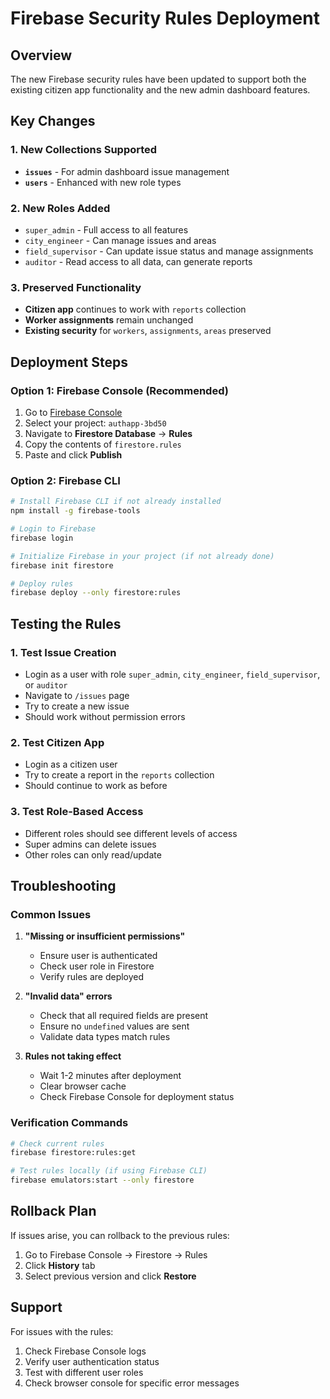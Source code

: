 # Firebase Security Rules Deployment

## Overview
The new Firebase security rules have been updated to support both the existing citizen app functionality and the new admin dashboard features.

## Key Changes

### 1. New Collections Supported
- **`issues`** - For admin dashboard issue management
- **`users`** - Enhanced with new role types

### 2. New Roles Added
- `super_admin` - Full access to all features
- `city_engineer` - Can manage issues and areas
- `field_supervisor` - Can update issue status and manage assignments
- `auditor` - Read access to all data, can generate reports

### 3. Preserved Functionality
- **Citizen app** continues to work with `reports` collection
- **Worker assignments** remain unchanged
- **Existing security** for `workers`, `assignments`, `areas` preserved

## Deployment Steps

### Option 1: Firebase Console (Recommended)
1. Go to [Firebase Console](https://console.firebase.google.com/)
2. Select your project: `authapp-3bd50`
3. Navigate to **Firestore Database** → **Rules**
4. Copy the contents of `firestore.rules`
5. Paste and click **Publish**

### Option 2: Firebase CLI
```bash
# Install Firebase CLI if not already installed
npm install -g firebase-tools

# Login to Firebase
firebase login

# Initialize Firebase in your project (if not already done)
firebase init firestore

# Deploy rules
firebase deploy --only firestore:rules
```

## Testing the Rules

### 1. Test Issue Creation
- Login as a user with role `super_admin`, `city_engineer`, `field_supervisor`, or `auditor`
- Navigate to `/issues` page
- Try to create a new issue
- Should work without permission errors

### 2. Test Citizen App
- Login as a citizen user
- Try to create a report in the `reports` collection
- Should continue to work as before

### 3. Test Role-Based Access
- Different roles should see different levels of access
- Super admins can delete issues
- Other roles can only read/update

## Troubleshooting

### Common Issues

1. **"Missing or insufficient permissions"**
   - Ensure user is authenticated
   - Check user role in Firestore
   - Verify rules are deployed

2. **"Invalid data" errors**
   - Check that all required fields are present
   - Ensure no `undefined` values are sent
   - Validate data types match rules

3. **Rules not taking effect**
   - Wait 1-2 minutes after deployment
   - Clear browser cache
   - Check Firebase Console for deployment status

### Verification Commands
```bash
# Check current rules
firebase firestore:rules:get

# Test rules locally (if using Firebase CLI)
firebase emulators:start --only firestore
```

## Rollback Plan
If issues arise, you can rollback to the previous rules:
1. Go to Firebase Console → Firestore → Rules
2. Click **History** tab
3. Select previous version and click **Restore**

## Support
For issues with the rules:
1. Check Firebase Console logs
2. Verify user authentication status
3. Test with different user roles
4. Check browser console for specific error messages
